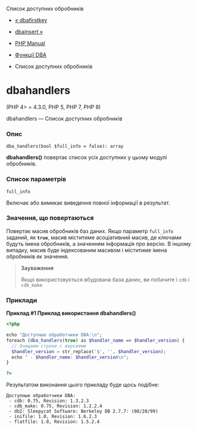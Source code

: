 Список доступних обробників

-   [« dbafirstkey](function.dba-firstkey.html)
    
-   [dbainsert »](function.dba-insert.html)
    
-   [PHP Manual](index.md)
    
-   [Функції DBA](ref.dba.md)
    
-   Список доступних обробників
    

# dbahandlers

(PHP 4> = 4.3.0, PHP 5, PHP 7, PHP 8)

dbahandlers — Список доступних обробників

### Опис

```methodsynopsis
dba_handlers(bool $full_info = false): array
```

**dbahandlers()** повертає список усіх доступних у цьому модулі обробників.

### Список параметрів

`full_info`

Включає або вимикає виведення повної інформації в результат.

### Значення, що повертаються

Повертає масив обробників баз даних. Якщо параметр `full_info` заданий, як **`true`**, масив міститиме асоціативний масив, де ключами будуть імена обробників, а значенням інформація про версію. В іншому випадку, масив буде індексованим масивом і міститиме імена обробників як значення.

> **Зауваження**
> 
> Якщо використовується вбудована база даних, ви побачите і `cdb` і `cdb_make`

### Приклади

**Приклад #1 Приклад використання **dbahandlers()****

```php
<?php

echo "Доступные обработчики DBA:\n";
foreach (dba_handlers(true) as $handler_name => $handler_version) {
  // Очищаем строки с версиями
  $handler_version = str_replace('$', '', $handler_version);
  echo " - $handler_name: $handler_version\n";
}

?>
```

Результатом виконання цього прикладу буде щось подібне:

```
Доступные обработчики DBA:
 - cdb: 0.75, Revision: 1.3.2.3
 - cdb_make: 0.75, Revision: 1.2.2.4
 - db2: Sleepycat Software: Berkeley DB 2.7.7: (08/20/99)
 - inifile: 1.0, Revision: 1.6.2.3
 - flatfile: 1.0, Revision: 1.5.2.4
```